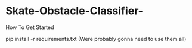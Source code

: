 # Skate-Obstacle-Classifier-


How To Get Started

pip install -r requirements.txt
(Were probably gonna need to use them all)